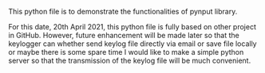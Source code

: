 This python file is to demonstrate the functionalities of pynput library.

For this date, 20th April 2021, this python file is fully based on other project in GitHub.
However, future enhancement will be made later so that the keylogger can whether send keylog file 
directly via email or save file locally or maybe there is some spare time I would like to make a simple 
python server so that the transmission of the keylog file will be much convenient.
